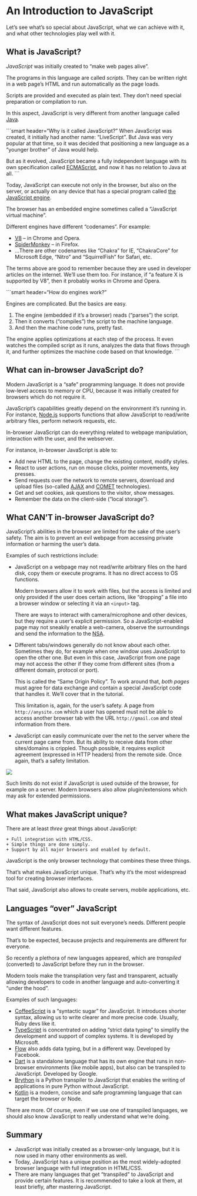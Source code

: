 An Introduction to JavaScript
=============================

Let’s see what’s so special about JavaScript, what we can achieve with it, and what other technologies play well with it.

What is JavaScript?
-------------------

*JavaScript* was initially created to “make web pages alive”.

The programs in this language are called *scripts*. They can be written right in a web page’s HTML and run automatically as the page loads.

Scripts are provided and executed as plain text. They don’t need special preparation or compilation to run.

In this aspect, JavaScript is very different from another language called [Java](https://en.wikipedia.org/wiki/Java_(programming_language)).

\`\`\`smart header=“Why is it called <span class="underline">Java</span>Script?” When JavaScript was created, it initially had another name: “LiveScript”. But Java was very popular at that time, so it was decided that positioning a new language as a “younger brother” of Java would help.

But as it evolved, JavaScript became a fully independent language with its own specification called [ECMAScript](http://en.wikipedia.org/wiki/ECMAScript), and now it has no relation to Java at all. \`\`\`

Today, JavaScript can execute not only in the browser, but also on the server, or actually on any device that has a special program called [the JavaScript engine](https://en.wikipedia.org/wiki/JavaScript_engine).

The browser has an embedded engine sometimes called a “JavaScript virtual machine”.

Different engines have different “codenames”. For example:

-   [V8](https://en.wikipedia.org/wiki/V8_(JavaScript_engine)) – in Chrome and Opera.
-   [SpiderMonkey](https://en.wikipedia.org/wiki/SpiderMonkey) – in Firefox.
-   …There are other codenames like “Chakra” for IE, “ChakraCore” for Microsoft Edge, “Nitro” and “SquirrelFish” for Safari, etc.

The terms above are good to remember because they are used in developer articles on the internet. We’ll use them too. For instance, if “a feature X is supported by V8”, then it probably works in Chrome and Opera.

\`\`\`smart header=“How do engines work?”

Engines are complicated. But the basics are easy.

1.  The engine (embedded if it’s a browser) reads (“parses”) the script.
2.  Then it converts (“compiles”) the script to the machine language.
3.  And then the machine code runs, pretty fast.

The engine applies optimizations at each step of the process. It even watches the compiled script as it runs, analyzes the data that flows through it, and further optimizes the machine code based on that knowledge. \`\`\`

What can in-browser JavaScript do?
----------------------------------

Modern JavaScript is a “safe” programming language. It does not provide low-level access to memory or CPU, because it was initially created for browsers which do not require it.

JavaScript’s capabilities greatly depend on the environment it’s running in. For instance, [Node.js](https://wikipedia.org/wiki/Node.js) supports functions that allow JavaScript to read/write arbitrary files, perform network requests, etc.

In-browser JavaScript can do everything related to webpage manipulation, interaction with the user, and the webserver.

For instance, in-browser JavaScript is able to:

-   Add new HTML to the page, change the existing content, modify styles.
-   React to user actions, run on mouse clicks, pointer movements, key presses.
-   Send requests over the network to remote servers, download and upload files (so-called [AJAX](https://en.wikipedia.org/wiki/Ajax_(programming)) and [COMET](https://en.wikipedia.org/wiki/Comet_(programming)) technologies).
-   Get and set cookies, ask questions to the visitor, show messages.
-   Remember the data on the client-side (“local storage”).

What CAN’T in-browser JavaScript do?
------------------------------------

JavaScript’s abilities in the browser are limited for the sake of the user’s safety. The aim is to prevent an evil webpage from accessing private information or harming the user’s data.

Examples of such restrictions include:

-   JavaScript on a webpage may not read/write arbitrary files on the hard disk, copy them or execute programs. It has no direct access to OS functions.

    Modern browsers allow it to work with files, but the access is limited and only provided if the user does certain actions, like “dropping” a file into a browser window or selecting it via an `<input>` tag.

    There are ways to interact with camera/microphone and other devices, but they require a user’s explicit permission. So a JavaScript-enabled page may not sneakily enable a web-camera, observe the surroundings and send the information to the [NSA](https://en.wikipedia.org/wiki/National_Security_Agency).

-   Different tabs/windows generally do not know about each other. Sometimes they do, for example when one window uses JavaScript to open the other one. But even in this case, JavaScript from one page may not access the other if they come from different sites (from a different domain, protocol or port).

    This is called the “Same Origin Policy”. To work around that, *both pages* must agree for data exchange and contain a special JavaScript code that handles it. We’ll cover that in the tutorial.

    This limitation is, again, for the user’s safety. A page from `http://anysite.com` which a user has opened must not be able to access another browser tab with the URL `http://gmail.com` and steal information from there.

-   JavaScript can easily communicate over the net to the server where the current page came from. But its ability to receive data from other sites/domains is crippled. Though possible, it requires explicit agreement (expressed in HTTP headers) from the remote side. Once again, that’s a safety limitation.

![](limitations.svg)

Such limits do not exist if JavaScript is used outside of the browser, for example on a server. Modern browsers also allow plugin/extensions which may ask for extended permissions.

What makes JavaScript unique?
-----------------------------

There are at least *three* great things about JavaScript:

    + Full integration with HTML/CSS.
    + Simple things are done simply.
    + Support by all major browsers and enabled by default.

JavaScript is the only browser technology that combines these three things.

That’s what makes JavaScript unique. That’s why it’s the most widespread tool for creating browser interfaces.

That said, JavaScript also allows to create servers, mobile applications, etc.

Languages “over” JavaScript
---------------------------

The syntax of JavaScript does not suit everyone’s needs. Different people want different features.

That’s to be expected, because projects and requirements are different for everyone.

So recently a plethora of new languages appeared, which are *transpiled* (converted) to JavaScript before they run in the browser.

Modern tools make the transpilation very fast and transparent, actually allowing developers to code in another language and auto-converting it “under the hood”.

Examples of such languages:

-   [CoffeeScript](http://coffeescript.org/) is a “syntactic sugar” for JavaScript. It introduces shorter syntax, allowing us to write clearer and more precise code. Usually, Ruby devs like it.
-   [TypeScript](http://www.typescriptlang.org/) is concentrated on adding “strict data typing” to simplify the development and support of complex systems. It is developed by Microsoft.
-   [Flow](http://flow.org/) also adds data typing, but in a different way. Developed by Facebook.
-   [Dart](https://www.dartlang.org/) is a standalone language that has its own engine that runs in non-browser environments (like mobile apps), but also can be transpiled to JavaScript. Developed by Google.
-   [Brython](https://brython.info/) is a Python transpiler to JavaScript that enables the writing of applications in pure Python without JavaScript.
-   [Kotlin](https://kotlinlang.org/docs/reference/js-overview.html) is a modern, concise and safe programming language that can target the browser or Node.

There are more. Of course, even if we use one of transpiled languages, we should also know JavaScript to really understand what we’re doing.

Summary
-------

-   JavaScript was initially created as a browser-only language, but it is now used in many other environments as well.
-   Today, JavaScript has a unique position as the most widely-adopted browser language with full integration in HTML/CSS.
-   There are many languages that get “transpiled” to JavaScript and provide certain features. It is recommended to take a look at them, at least briefly, after mastering JavaScript.
